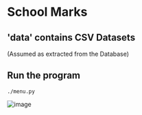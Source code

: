 # School Marks

## 'data' contains CSV Datasets 
(Assumed as extracted from the Database)

## Run the program
```
./menu.py
```
![image](https://github.com/user-attachments/assets/f6d72849-99f4-4b65-b238-3471c810f1ae)
